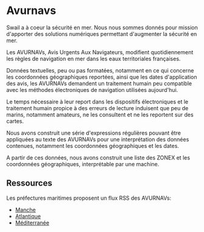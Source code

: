 # Avurnavs

Swail a à coeur la sécurité en mer. Nous nous sommes donnés pour mission d'apporter des solutions numériques permettant d'augmenter la sécurité en mer.

Les AVURNAVs, Avis Urgents Aux Navigateurs, modifient quotidiennement les règles de navigation en mer dans les eaux territoriales françaises.

Données textuelles, peu ou pas formatées, notamment en ce qui concerne les coordonnées géographiques reportées, ainsi que les dates d'application des avis, les AVURNAVs demandent un traitement humain peu compatible avec les méthodes électroniques de navigation utilisées aujourd'hui.

Le temps nécessaire à leur report dans les dispositifs électroniques et le traitement humain propice à des erreurs de lecture induisent que peu de marins, notamment amateurs, ne les consultent et ne les reportent sur des cartes.

Nous avons construit une série d'expressions régulières pouvant être appliquées au texte des AVURNAVs pour une interprétation des données contenues, notamment les coordonnées géographiques et les dates.

A partir de ces données, nous avons construit une liste des ZONEX et les coordonnées géographiques, interprétable par une machine.

## Ressources

Les préfectures maritimes proposent un flux RSS des AVURNAVs:
- [Manche](https://www.premar-manche.gouv.fr/avis/rss/AVURNAV?format=rss)
- [Atlantique](https://www.premar-atlantique.gouv.fr/avis/rss/AVURNAV?format=rss)
- [Méditerranée](https://www.premar-mediterranee.gouv.fr/avis/rss/AVURNAV?format=rss)
